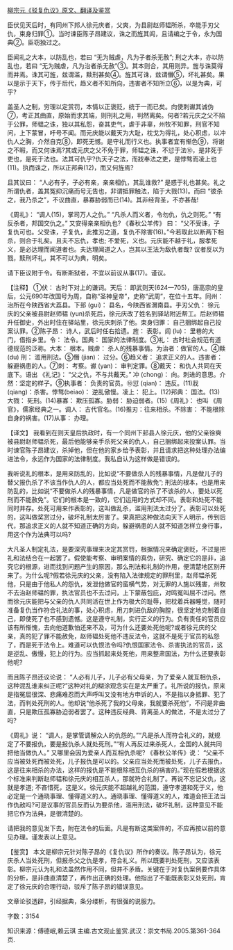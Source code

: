 [柳宗元《驳复仇议》原文、翻译及鉴赏](https://www.vrrw.net/wx/14118.html)

臣伏见天后时，有同州下邦人徐元庆者，父爽，为县尉赵师韫所杀，卒能手刃父仇，束身归罪①。当时谏臣陈子昂建议，诛之而旌其闾，且请编之于令，永为国典②。臣窃独过之。

臣闻礼之大本，以防乱也，若曰 “无为贼虐，凡为子者杀无赦”; 刑之大本，亦以防乱也，若曰 “无为贼虐，凡为治者杀无赦”③。其本则合，其用则异。旌与诛莫得而并焉。诛其可旌，兹谓滥，黩刑甚矣④。旌其可诛，兹谓僭⑤，坏礼甚矣。果以是示于天下，传于后代，趋义者不知所向，违害者不知所立⑥，以是为典，可乎?

盖圣人之制，穷理以定赏罚，本情以正褒贬，统于一而已矣。向使刺谳其诚伪⑦，考正其曲直，原始而求其端，则刑礼之用，判然离矣。何者?若元庆之父不陷于公罪，师韫之诛，独以其私怨，奋其吏气，虐于非辜，州牧不知罪，刑官不知问，上下蒙冒，吁号不闻。而元庆能以戴天为大耻，枕戈为得礼，处心积虑，以冲仇人之胸，介然自克⑧，即死无憾。是守礼而行义也。执事者宜有惭色⑨，将谢之不暇，而又何诛焉?其或元庆之父不免于罪，师韫之诛，不愆于法⑩，是非死于吏也，是死于法也。法其可仇乎?仇天子之法，而戕奉法之吏，是悖骜而凌上也(11)。执而诛之，所以正邦典(12)，而又何旌焉?

且其议曰： “人必有子，子必有亲，亲亲相仇，其乱谁救?” 是惑于礼也甚矣。礼之所谓仇者，盖其冤抑沉痛而号无告也，非谓抵罪触法，陷于大戮(13)。而曰 “彼杀之，我乃杀之”，不议曲直，暴寡胁弱而已(14)。其非经背圣，不亦甚哉!

《周礼》： “调人(15)，掌司万人之仇。” “凡杀人而义者，令勿仇，仇之则死。” “有反杀者，邦国交仇之。” 又安得亲亲相仇也? 《春秋公羊传》 曰： “父不受诛，子复仇可也。父受诛，子复仇，此推刃之道，复仇不除害(16)。”今若取此以断两下相杀，则合于礼矣。且夫不忘仇，孝也; 不爱死，义也。元庆能不越于礼，服孝死义，是必达理而闻道者也。夫达理闻道之人，岂其以王法为敌仇者哉? 议者反以为戮，黩刑坏礼，其不可以为典，明矣。

请下臣议附于令。有断斯狱者，不宜以前议从事(17)。谨议。



【注释】 ①伏： 古时下对上的谦词。天后： 即武则天(624—705)，唐高宗的皇后，公元690年改国号为周，自称“圣神皇帝”，史称“武周”，在位十五年。同州： 治所在今陕西省大荔县。下邽 (gui)： 县名，今陕西省渭南县。手刃父仇： 徐元庆的父亲被县尉赵师韫 (yun)杀死后，徐元庆改了姓名到驿站附近帮工。后赵师韫升任御史，外出时住在驿站里，徐元庆刺杀了他。束身归罪： 自己捆绑起自己投案认罪。②陈子昂： 诗人，武后时任右拾遗。旌： 表彰。闾 (lu)： 里巷的大门，借指乡里。令： 法令。国典： 国家的法律制度。③礼： 古时社会规范有道德规范的泛称。大本： 根本。贼虐： 杀人的残暴事情。为治者：做官的人。④黩(du) 刑： 滥用刑法。⑤僭 (jian)： 过分。⑥趋义者： 追求正义的人。违害者： 躲避祸患的人。⑦刺： 考察。谳 (yan)： 审判定罪。⑧戴天： 和仇人共同在天底下。语出 《礼记》： “父之仇，不与共戴天。” 冲 (chong)： 向。刺进的意思。介然：坚定的样子。⑨执事者： 负责的官员。⑩愆 (qian)： 违反。(11)戕 (qiang)：杀害。悖骜(beiao)： 逆乱傲慢。凌上： 犯上。(12)邦典： 国法。(13)大戮： 死刑。(14)暴寡： 欺压孤寡。胁弱： 胁迫弱者。(15)《周礼》： 也叫 《周官》，儒家经典之一。调人： 古代官名。(16)推刃：往来相杀。不除害： 不能根除自身的祸害。(17)从事： 办理。

【译文】 我看到在则天皇后执政时，有一个同州下邽县人徐元庆，他的父亲徐奭被县尉赵师韫杀死，最后他能够亲手杀死父亲的仇人，自己捆绑起来投案认罪。当时谏官陈子昂建议，杀掉他，但在他的家乡给予表彰，并且请求把这种处理办法编进法令，永远作为国家的法律制度。我私自认为这样做是错误的。

我听说礼的根本，是用来防乱的，比如说“不要做杀人的残暴事情，凡是做儿子的替父报仇杀了不该当作仇人的人，都应当处死而不能赦免”; 刑法的根本，也是用来防乱的，比如说“不要做杀人的残暴事情，凡是做官的杀了不该杀的人，要处以死刑而不能赦免”。它们的根本是一致的，它们运用的方式却不同。表彰和处死不能同时并存。处死可用来作表彰的，这叫做乱杀，滥用刑法太过分了。表彰可以处死的，这叫做奖赏过分，破坏礼制太厉害了。果真把这种做法向天下人明示，传到后代，那追求正义的人就不知道正确的方向，躲避祸患的人就不知道怎样立身行事，用这个作为法典可以吗?

大凡圣人制定礼法，是要深究事理来决定其赏罚，根据情况来确定褒贬，不过是把礼和法结合在一起罢了。假使能考察、审明案情的真伪，研究、确定它的是非，追究它的根源，进而找到问题产生的原因，那么刑法和礼制的作用，便清楚地区别开来了。为什么呢?假若徐元庆的父亲，没有陷入法律规定的罪刑里，赵师韫杀死他，只是由于他私人的怨仇，发泄他做官的蛮横气势，对无罪的人施以残害，州牧不去治赵师韫的罪，执法官员也不去过问，上下蒙蔽包庇，对鸣冤叫屈不过问。然而徐元庆能把与父亲的仇人共同活在世上作为极大的耻辱，把枕着兵器睡觉，随时准备复仇当作符合礼法的事，处心积虑，用刀刺进仇敌的胸膛，很坚定地克制着自己，即使死了也不感到遗憾。这是遵守礼制，实行正义的行为。负有责任的官员应该有所惭愧，去向他道歉怕还来不及，可为什么还要处死他呢?或者徐元庆的父亲，真的犯了罪不能赦免，赵师韫处死他不违反法令，这就不是死于官员的私怨了，而是死于法令上。难道可以仇恨法令吗?仇恨国家法令、杀害执法的官员，这是逆乱、傲慢，犯上的行为。应当抓起来处死他，用来整肃国法，为什么还要表彰他呢?

而且陈子昂还议论说： “人必有儿子，儿子必有父母亲，为了爱亲人就互相仇杀，这种混乱谁来纠正呢?”这种对礼的糊涂观念实在是太严重了。礼所说的报仇，原来是指冤屈很深、悲痛难忍而大声呼叫又没有地方申诉的人，不是指以身抵罪、犯了法，而判处死刑的人。他却说“他杀死了我的父母亲，我就要杀死他”，不问是非曲直，只是欺压孤寡胁迫弱者罢了。这种违反经典、背离圣人的做法，不是太过分了吗?

《周礼》说： “调人，是掌管调解众人的仇怨的。”“凡是杀人而符合礼义的，就规定了不要报仇，要是报仇杀人就处死刑。”“有人再反过来杀死人，全国的人就共同把他当做仇人。” 又哪里会因为爱亲人而互相仇杀呢? 《春秋公羊传》说： “父亲不应当被处死而被处死，儿子报仇是可以的。父亲应当处死而被处死，儿子去报仇，这是往来相杀的办法，这样的报仇是不能根除相互仇杀的祸害的。”现在假若根据这个标准来判断赵师韫和徐元庆的相互杀人，那就符合礼制了。再说不忘记父仇，这就是孝道; 不吝惜死，这是义。徐元庆能不超越礼的范围，遵守孝道和死于义，他必定是一个通晓事理、懂得道义的人。通晓事理、懂得道义的人，难道会把王法当作仇敌吗?可是议事的官员反而认为要杀他，滥用刑法，破坏礼制，这种意见不能把它作为法典，是很清楚的。

请把我的意见发下去，附在法令的后面。凡是有断这类案件的，不应再按以前的意见办理。谨发表以上意见。

【鉴赏】 本文是柳宗元针对陈子昂的《复仇议》所作的奏议。陈子昂认为，徐元庆杀人当处死刑，但报杀父之仇是孝，符合礼义。所以既要判处死刑，又应该表彰。柳宗元认为礼和法虽然作用不同，但并不矛盾。关键在于对复仇案例要作具体的分析，是非曲直清楚了，再作出正确的处理。他指出了不能既表彰又处死刑，肯定了徐元庆的合理行动，驳斥了陈子昂的错误意见。

文章论驳透辟，引经据典，条分缕析，有很强的说服力。

字数：3154

知识来源：傅德岷,赖云琪 主编.古文观止鉴赏.武汉：崇文书局.2005.第361-364页.

